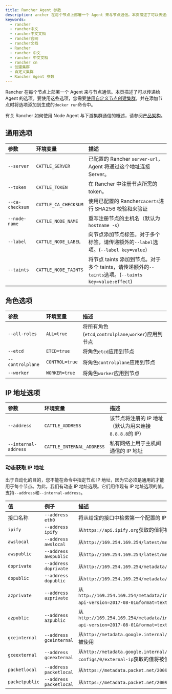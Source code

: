 ```yaml
---
title: Rancher Agent 参数
description: ancher 在每个节点上部署一个 Agent 来与节点通信。本页描述了可以传递给 Agent 的选项。要使用这些选项，您需要使用自定义节点创建集群，并在添加节点时将选项添加到生成的`docker run`命令中。
keywords:
  - rancher
  - rancher中文
  - rancher中文文档
  - rancher官网
  - rancher文档
  - Rancher
  - rancher 中文
  - rancher 中文文档
  - rancher cn
  - 创建集群
  - 自定义集群
  - Rancher Agent 参数
---
```


Rancher 在每个节点上部署一个 Agent 来与节点通信。本页描述了可以传递给 Agent 的选项。要使用这些选项，您需要[使用自定义节点创建集群](/docs/rancher2/cluster-provisioning/rke-clusters/custom-nodes/_index)，并在添加节点时将选项添加到生成的`docker run`命令中。

有关 Rancher 如何使用 Node Agent 与下游集群通信的概述，请参阅[产品架构](/docs/rancher2/overview/architecture/_index)。

## 通用选项

| 参数            | 环境变量             | 描述                                                                                                 |
| :-------------- | :------------------- | :--------------------------------------------------------------------------------------------------- |
| `--server`      | `CATTLE_SERVER`      | 已配置的 Rancher `server-url`，Agent 将通过这个地址连接 Server。                                     |
| `--token`       | `CATTLE_TOKEN`       | 在 Rancher 中注册节点所需的 token。                                                                  |
| `--ca-checksum` | `CATTLE_CA_CHECKSUM` | 使用已配置的 Rancher`cacerts`进行 SHA256 校验和来验证                                                |
| `--node-name`   | `CATTLE_NODE_NAME`   | 重写注册节点的主机名（默认为`hostname -s`)                                                           |
| `--label`       | `CATTLE_NODE_LABEL`  | 向节点添加节点标签。对于多个标签，请传递额外的`--label`选项。(`--label key=value`)                   |
| `--taints`      | `CATTLE_NODE_TAINTS` | 将节点 taints 添加到节点。对于多个 taints，请传递额外的`--taints`选项。(`--taints key=value:effect`) |

## 角色选项

| 参数             | 环境变量       | 描述                                                 |
| :--------------- | :------------- | :--------------------------------------------------- |
| `--all-roles`    | `ALL=true`     | 将所有角色(`etcd`,`controlplane`,`worker`)应用到节点 |
| `--etcd`         | `ETCD=true`    | 将角色`etcd`应用到节点                               |
| `--controlplane` | `CONTROL=true` | 将角色`controlplane`应用到节点                       |
| `--worker`       | `WORKER=true`  | 将角色`worker`应用到节点                             |

## IP 地址选项

| 参数                 | 环境变量                  | 描述                                                   |
| :------------------- | :------------------------ | :----------------------------------------------------- |
| `--address`          | `CATTLE_ADDRESS`          | 该节点将注册的 IP 地址（默认为用来连接 `8.8.8.8`的 IP) |
| `--internal-address` | `CATTLE_INTERNAL_ADDRESS` | 私有网络上用于主机间通信的 IP 地址                     |

### 动态获取 IP 地址

出于自动化的目的，您不能在命令中指定节点 IP 地址，因为它必须是通用的才能用于每个节点。为此，我们有动态 IP 地址选项。它们用作现有 IP 地址选项的值。支持`--address`和`--internal-address`。

| 值             | 例子                    | 描述                                                                                                                                                  |
| :------------- | :---------------------- | :---------------------------------------------------------------------------------------------------------------------------------------------------- |
| 接口名称       | `--address eth0`        | 将从给定的接口中检索第一个配置的 IP 地址                                                                                                              |
| `ipify`        | `--address ipify`       | 从`https://api.ipify.org`获取的值将被使用                                                                                                             |
| `awslocal`     | `--address awslocal`    | 从`http://169.254.169.254/latest/meta-data/local-ipv4`获取的值将被使用                                                                                |
| `awspublic`    | `--address awspublic`   | 从`http://169.254.169.254/latest/meta-data/public-ipv4`获取的值将被使用                                                                               |
| `doprivate`    | `--address doprivate`   | 从`http://169.254.169.254/metadata/v1/interfaces/private/0/ipv4/address`获取的值将被使用                                                              |
| `dopublic`     | `--address dopublic`    | 从`http://169.254.169.254/metadata/v1/interfaces/public/0/ipv4/address`获取的值将被使用                                                               |
| `azprivate`    | `--address azprivate`   | 从`http://169.254.169.254/metadata/instance/network/interface/0/ipv4/ipAddress/0/privateIpAddress?api-version=2017-08-01&format=text`获取的值将被使用 |
| `azpublic`     | `--address azpublic`    | 从`http://169.254.169.254/metadata/instance/network/interface/0/ipv4/ipAddress/0/publicIpAddress?api-version=2017-08-01&format=text`获取的值将被使用  |
| `gceinternal`  | `--address gceinternal` | 从`http://metadata.google.internal/computeMetadata/v1/instance/network-interfaces/0/ip`获取的值将被使用                                               |
| `gceexternal`  | `--address gceexternal` | 从`http://metadata.google.internal/computeMetadata/v1/instance/network-interfaces/0/access-configs/0/external-ip`获取的值将被使用                     |
| `packetlocal`  | `--address packetlocal` | 从`https://metadata.packet.net/2009-04-04/meta-data/local-ipv4`获取的值将被使用                                                                       |
| `packetpublic` | `--address packetlocal` | 从`https://metadata.packet.net/2009-04-04/meta-data/public-ipv4`获取的值将被使用                                                                      |

